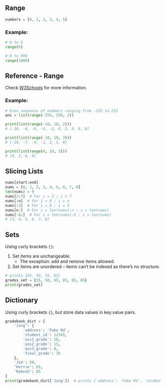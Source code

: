 
## Range
```python
numbers = [0, 1, 2, 3, 4, 5]
```

### Example:
```python
# 0 to 5
range(6)

# 0 to 999
range(1000)
```

## Reference - Range
Check [W3Schools](https://www.w3schools.com/python/ref_func_range.asp) for more information.

### Example:
```python
# Even sequence of numbers ranging from -255 to 255
ans = list(range(-254, 256, 2))

print(list(range(-10, 10, 2))) 
# [-10, -8, -6, -4, -2, 0, 2, 4, 6, 8]

print(list(range(-10, 10, 3))) 
# [-10, -7, -4, -1, 2, 5, 8]

print(list(range(0, 10, 3)))
# [0, 3, 6, 9]
```

## Slicing Lists
```python
nums[start:end]
nums = [0, 1, 2, 3, 4, 5, 6, 7, 8]
len(nums) = 9
nums[2:7]  # For i = 2 ; i < 7
nums[:n]  # For i = 0 ; i = n
nums[:3]  # For i = 0 ; i = 3
nums[n:]  # For i = len(nums)-n ; i < len(nums)
nums[-6:]  # For i = len(nums)-6 ; i < len(nums)
# [3, 4, 5, 6, 7, 8]
```

## Sets
Using curly brackets `{}`:
1. Set items are unchangeable.
   - The exception: add and remove items allowed.
2. Set items are unordered – items can’t be indexed as there’s no structure.
```python
# prints {65, 50, 35, 85}
grades_set = {35, 50, 65, 85, 85, 85}
print(grades_set)
```

## Dictionary
Using curly brackets `{}`, but store data values in key:value pairs.
```python
gradebook_dict = {
    'Jing': {
        'address': 'Fake Rd',
        'student_id': 12345,
        'ass1_grade': 20,
        'ass2_grade': 15,
        'ass3_grade': 0,
        'final_grade': 35
    },
    'Jim': 50,
    'Kerrie': 65,
    'Rakesh': 85
}
print(gradebook_dict['Jing'])  # prints {'address': 'Fake Rd', 'student_id': 12345, 'ass1_grade': 20, 'ass2_grade': 15, 'ass3_grade': 0, 'final_grade': 35}
```
